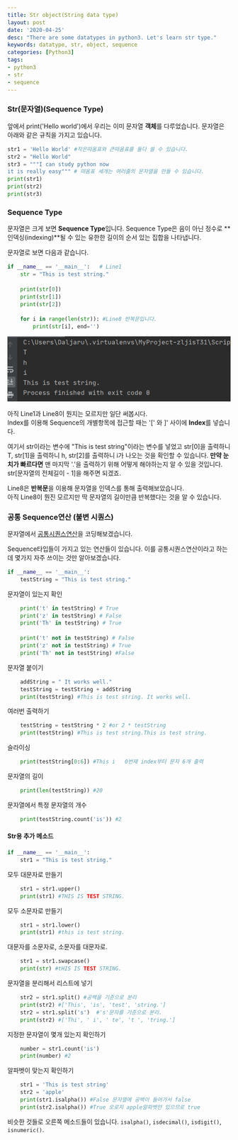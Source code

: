```yaml
---
title: Str object(String data type)
layout: post
date: '2020-04-25'
desc: "There are some datatypes in python3. Let's learn str type."
keywords: datatype, str, object, sequence
categories: [Python3]
tags:
- python3
- str
- sequence
---
```


###  Str(문자열)(Sequence Type)

앞에서 print('Hello world')에서 우리는 이미 문자열 **객체**를 다루었습니다. 문자열은 아래와 같은 규칙을 가지고 있습니다.

~~~python
str1 = 'Hello World' #작은따옴표와 큰따옴표를 둘다 쓸 수 있습니다. 
str2 = "Hello World"
str3 = """I can study python now
it is really easy""" # 따옴표 세개는 여러줄의 문자열을 만들 수 있습니다. 
print(str1)
print(str2)
print(str3)
~~~



### Sequence Type

문자열은 크게 보면 **Sequence Type**입니다. Sequence Type은 음이 아닌 정수로 **인덱싱(indexing)**될 수 있는 유한한 길이의 순서 있는 집합을 나타냅니다. 

문자열로 보면 다음과 같습니다.

~~~python
if __name__ == '__main__':   # Line1 
    str = "This is test string."

    print(str[0])
    print(str[1])
    print(str[2])

    for i in range(len(str)): #Line8 반복문입니다. 
        print(str[i], end='')
~~~

![strIndexing](/static/assets/img/blog/python3/03BasicGrammer/strIndexing.png)



아직 Line1과 Line8이 뭔지는 모르지만 일단 써봅시다. <br>Index를 이용해 Sequence의 개별항목에 접근할 때는 '[' 와 ]' 사이에 **Index**를 넣습니다. 

여기서 str이라는 변수에 "This is test string"이라는 변수를 넣었고 str[0]을 출력하니 T, str[1]을 출력하니 h, str[2]를 출력하니 i가 나오는 것을 확인할 수 있습니다. **만약 눈치가 빠르다면** 맨 마지막 '.'을 출력하기 위해 어떻게 해야하는지 알 수 있을 것입니다. str[문자열의 전체길이 - 1]을 해주면 되겠죠.  



Line8은 **반복문**을 이용해 문자열을 인덱스를 통해 출력해보았습니다. <br>아직 Line8이 뭔진 모르지만 딱 문자열의 길이만큼 반복했다는 것을 알 수 있습니다.



### 공통 Sequence연산 (불변 시퀀스)

문자열에서 [공통시퀀스연산](https://docs.python.org/ko/3/library/stdtypes.html#typesseq-common)을 코딩해보겠습니다.

Sequence타입들이 가지고 있는 연산들이 있습니다. 이를 공통시퀀스연산이라고 하는데 몇가지 자주 쓰이는 것만 알아보겠습니다. 

~~~python
if __name__ == '__main__':
    testString = "This is test string."
~~~

문자열이 있는지 확인

~~~python
    print('t' in testString) # True
    print('z' in testString) # False
    print('Th' in testString) # True
  	
    print('t' not in testString) # False
    print('z' not in testString) # True
    print('Th' not in testString) #False
~~~

문자열 붙이기

~~~python
    addString = " It works well."
    testString = testString + addString
    print(testString) #This is test string. It works well.
~~~

여러번 출력하기

~~~python
	testString = testString * 2 #or 2 * testString
    print(testString) #This is test string.This is test string.
~~~

슬라이싱

~~~python
	print(testString[0:6]) #This i   0번재 index부터 문자 6개 출력
~~~

문자열의 길이

~~~python
	print(len(testString)) #20
~~~

문자열에서 특정 문자열의 개수

~~~python
	print(testString.count('is')) #2
~~~



#### Str용 추가 메소드

~~~python
if __name__ == '__main__':
    str1 = "This is test string."
~~~

모두 대문자로 만들기

~~~python
	str1 = str1.upper()
    print(str1) #THIS IS TEST STRING.
~~~

모두 소문자로 만들기

~~~python
	str1 = str1.lower()
    print(str1) #this is test string.
~~~

대문자를 소문자로, 소문자를 대문자로. 

~~~python
	str1 = str1.swapcase()
    print(str) #tHIS IS TEST STRING.
~~~

문자열을 분리해서 리스트에 넣기

~~~python
	str2 = str1.split() #공백을 기준으로 분리
    print(str2) #['This', 'is', 'test', 'string.']
    str2 = str1.split('s')  #'s'문자를 기준으로 분리.
    print(str2) #['Thi', ' i', ' te', 't ', 'tring.']
~~~

지정한 문자열이 몇개 있는지 확인하기

~~~python
	number = str1.count('is')
    print(number) #2
~~~

알파벳이 맞는지 확인하기

~~~python
	str1 = 'This is test string'
    str2 = 'apple'
    print(str1.isalpha()) #False 문자열에 공백이 들어가서 false
    print(str2.isalpha()) #True 오로지 apple알파벳만 있으므로 true
~~~

비슷한 것들로 오른쪽 메소드들이 있습니다. `isalpha()`, `isdecimal()`, `isdigit()`, `isnumeric()`.
